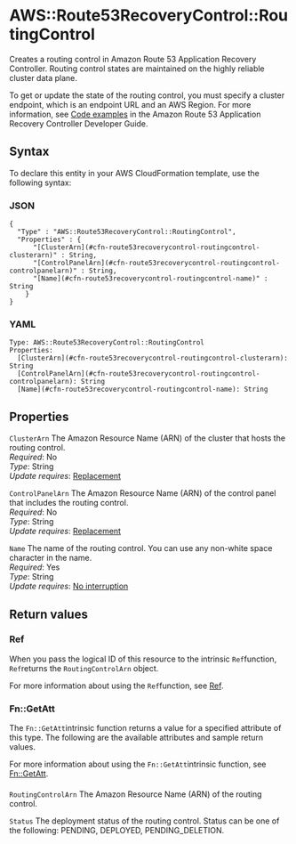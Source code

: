 # AWS::Route53RecoveryControl::RoutingControl<a name="aws-resource-route53recoverycontrol-routingcontrol"></a>

Creates a routing control in Amazon Route 53 Application Recovery Controller\. Routing control states are maintained on the highly reliable cluster data plane\.

To get or update the state of the routing control, you must specify a cluster endpoint, which is an endpoint URL and an AWS Region\. For more information, see [Code examples](https://docs.aws.amazon.com/r53recovery/latest/dg/service_code_examples.html) in the Amazon Route 53 Application Recovery Controller Developer Guide\.

## Syntax<a name="aws-resource-route53recoverycontrol-routingcontrol-syntax"></a>

To declare this entity in your AWS CloudFormation template, use the following syntax:

### JSON<a name="aws-resource-route53recoverycontrol-routingcontrol-syntax.json"></a>

```
{
  "Type" : "AWS::Route53RecoveryControl::RoutingControl",
  "Properties" : {
      "[ClusterArn](#cfn-route53recoverycontrol-routingcontrol-clusterarn)" : String,
      "[ControlPanelArn](#cfn-route53recoverycontrol-routingcontrol-controlpanelarn)" : String,
      "[Name](#cfn-route53recoverycontrol-routingcontrol-name)" : String
    }
}
```

### YAML<a name="aws-resource-route53recoverycontrol-routingcontrol-syntax.yaml"></a>

```
Type: AWS::Route53RecoveryControl::RoutingControl
Properties: 
  [ClusterArn](#cfn-route53recoverycontrol-routingcontrol-clusterarn): String
  [ControlPanelArn](#cfn-route53recoverycontrol-routingcontrol-controlpanelarn): String
  [Name](#cfn-route53recoverycontrol-routingcontrol-name): String
```

## Properties<a name="aws-resource-route53recoverycontrol-routingcontrol-properties"></a>

`ClusterArn`  <a name="cfn-route53recoverycontrol-routingcontrol-clusterarn"></a>
The Amazon Resource Name \(ARN\) of the cluster that hosts the routing control\.  
*Required*: No  
*Type*: String  
*Update requires*: [Replacement](https://docs.aws.amazon.com/AWSCloudFormation/latest/UserGuide/using-cfn-updating-stacks-update-behaviors.html#update-replacement)

`ControlPanelArn`  <a name="cfn-route53recoverycontrol-routingcontrol-controlpanelarn"></a>
The Amazon Resource Name \(ARN\) of the control panel that includes the routing control\.  
*Required*: No  
*Type*: String  
*Update requires*: [Replacement](https://docs.aws.amazon.com/AWSCloudFormation/latest/UserGuide/using-cfn-updating-stacks-update-behaviors.html#update-replacement)

`Name`  <a name="cfn-route53recoverycontrol-routingcontrol-name"></a>
The name of the routing control\. You can use any non\-white space character in the name\.  
*Required*: Yes  
*Type*: String  
*Update requires*: [No interruption](https://docs.aws.amazon.com/AWSCloudFormation/latest/UserGuide/using-cfn-updating-stacks-update-behaviors.html#update-no-interrupt)

## Return values<a name="aws-resource-route53recoverycontrol-routingcontrol-return-values"></a>

### Ref<a name="aws-resource-route53recoverycontrol-routingcontrol-return-values-ref"></a>

When you pass the logical ID of this resource to the intrinsic `Ref`function, `Ref`returns the `RoutingControlArn` object\.

For more information about using the `Ref`function, see [Ref](https://docs.aws.amazon.com/AWSCloudFormation/latest/UserGuide/intrinsic-function-reference-ref.html)\.

### Fn::GetAtt<a name="aws-resource-route53recoverycontrol-routingcontrol-return-values-fn--getatt"></a>

The `Fn::GetAtt`intrinsic function returns a value for a specified attribute of this type\. The following are the available attributes and sample return values\.

For more information about using the `Fn::GetAtt`intrinsic function, see [Fn::GetAtt](https://docs.aws.amazon.com/AWSCloudFormation/latest/UserGuide/intrinsic-function-reference-getatt.html)\.

#### <a name="aws-resource-route53recoverycontrol-routingcontrol-return-values-fn--getatt-fn--getatt"></a>

`RoutingControlArn`  <a name="RoutingControlArn-fn::getatt"></a>
The Amazon Resource Name \(ARN\) of the routing control\.

`Status`  <a name="Status-fn::getatt"></a>
The deployment status of the routing control\. Status can be one of the following: PENDING, DEPLOYED, PENDING\_DELETION\.